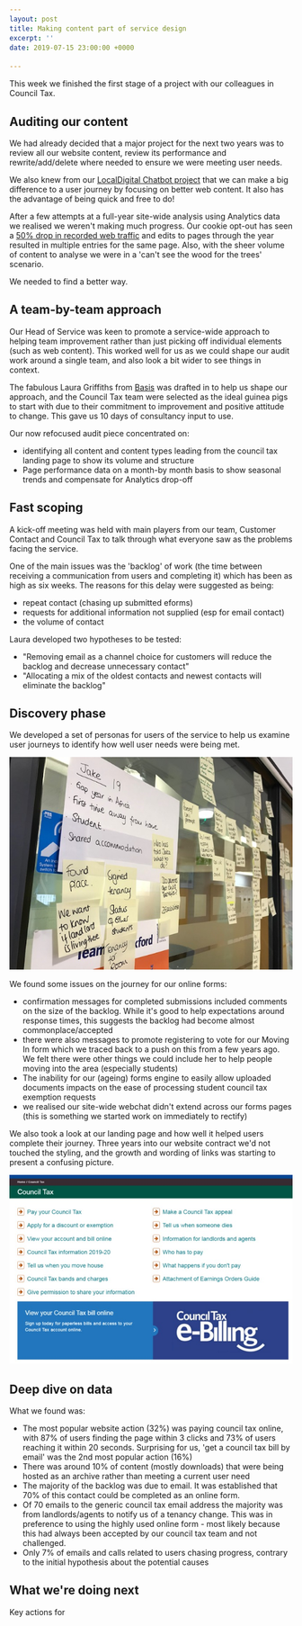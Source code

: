 ```yaml
---
layout: post
title: Making content part of service design
excerpt: ''
date: 2019-07-15 23:00:00 +0000

---
```

This week we finished the first stage of a project with our colleagues in Council Tax.

## Auditing our content

We had already decided that a major project for the next two years was to review all our website content, review its performance and rewrite/add/delete where needed to ensure we were meeting user needs.

We also knew from our [LocalDigital Chatbot project](https://localdigitalchatbots.github.io/2019/04/22/project-completion-looking-at-what-we-ve-done/#user-research) that we can make a big difference to a user journey by focusing on better web content. It also has the advantage of being quick and free to do!

After a few attempts at a full-year site-wide analysis using Analytics data we realised we weren't making much progress. Our cookie opt-out has seen a [50% drop in recorded web traffic](https://digital.oxford.gov.uk/performance/webtraffic.html) and edits to pages through the year resulted in multiple entries for the same page. Also, with the sheer volume of content to analyse we were in a 'can't see the wood for the trees' scenario.

We needed to find a better way.

## A team-by-team approach

Our Head of Service was keen to promote a service-wide approach to helping team improvement rather than just picking off individual elements (such as web content). This worked well for us as we could shape our audit work around a single team, and also look a bit wider to see things in context.

The fabulous Laura Griffiths from [Basis](https://www.basis.co.uk/about-us) was drafted in to help us shape our approach, and the Council Tax team were selected as the ideal guinea pigs to start with due to their commitment to improvement and positive attitude to change. This gave us 10 days of consultancy input to use.

Our now refocused audit piece concentrated on:

* identifying all content and content types leading from the council tax landing page to show its volume and structure
* Page performance data on a month-by month basis to show seasonal trends and compensate for Analytics drop-off

## Fast scoping

A kick-off meeting was held with main players from our team, Customer Contact and Council Tax to talk through what everyone saw as the problems facing the service.

One of the main issues was the 'backlog' of work (the time between receiving a communication from users and completing it) which has been as high as six weeks. The reasons for this delay were suggested as being:

* repeat contact (chasing up submitted eforms)
* requests for additional information not supplied (esp for email contact)
* the volume of contact

Laura developed two hypotheses to be tested:

* "Removing email as a channel choice for customers will reduce the backlog and decrease unnecessary contact"
* "Allocating a mix of the oldest contacts and newest contacts will eliminate the backlog"

## Discovery phase

We developed a set of personas for users of the service to help us examine user journeys to identify how well user needs were being met.

![Image of work showing user persona activity](/downloads/IMG_0891.jpg "User persona work")

We found some issues on the journey for our online forms:

* confirmation messages for completed submissions included comments on the size of the backlog. While it's good to help expectations around response times, this suggests the backlog had become almost commonplace/accepted
* there were also messages to promote registering to vote for our Moving In form which we traced back to a push on this from a few years ago. We felt there were other things we could include her to help people moving into the area (especially students)
* The inability for our (ageing) forms engine to easily allow uploaded documents impacts on the ease of processing student council tax exemption requests
* we realised our site-wide webchat didn't extend across our forms pages (this is something we started work on immediately to rectify)

We also took a look at our landing page and how well it helped users complete their journey. Three years into our website contract we'd not touched the styling, and the growth and wording of links was starting to present a confusing picture.

![](/downloads/imageedit_6_4590574864.jpg)

## Deep dive on data

What we found was:

* The most popular website action (32%) was paying council tax online, with 87% of users finding the page within 3 clicks and 73% of users reaching it within 20 seconds. Surprising for us, 'get a council tax bill by email' was the 2nd most popular action (16%)
* There was around 10% of content (mostly downloads) that were being hosted as an archive rather than meeting a current user need
* The majority of the backlog was due to email. It was established that 70% of this contact could be completed as an online form. 
* Of 70 emails to the generic council tax email address the majority was from landlords/agents to notify us of a tenancy change. This was in preference to using the highly used online form - most likely because this had always been accepted by our council tax team and not challenged. 
* Only 7% of emails and calls related to users chasing progress, contrary to the initial hypothesis about the potential causes

## What we're doing next

Key actions for 